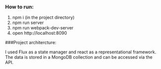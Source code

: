 ### How to run:
1. npm i (in the project directory)
2. npm run server
3. npm run webpack-dev-server
4. open http://localhost:8090

###Project architercture:

I used Flux as a state manager and react as a representational framework.
The data is stored in a MongoDB collection and can be accessed via the API.

